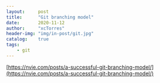 ```yaml
---
layout:     post
title:      "Git branching model"
date:       2020-11-12
author:     "xcTorres"
header-img: "img/in-post/git.jpg"
catalog:    true
tags:
    - git
---  
```


[https://nvie.com/posts/a-successful-git-branching-model/](https://nvie.com/posts/a-successful-git-branching-model/)